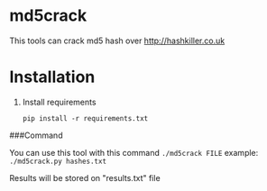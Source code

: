 md5crack
===========

This tools can crack md5 hash over http://hashkiller.co.uk

Installation
============
1. Install requirements

    `pip install -r requirements.txt`

###Command

You can use this tool with this command `./md5crack FILE`
example: `./md5crack.py hashes.txt`

Results will be stored on "results.txt" file
